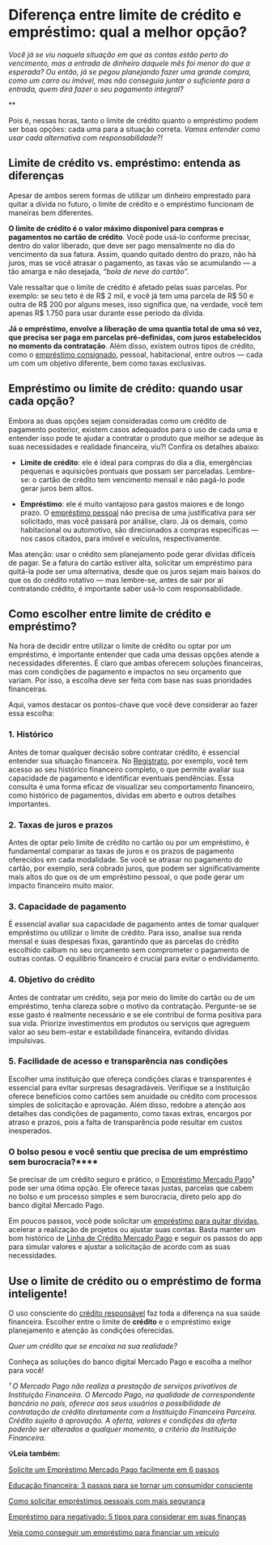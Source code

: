 # Diferença entre limite de crédito e empréstimo: qual a melhor opção?

*Você já se viu naquela situação em que as contas estão perto do vencimento, mas a entrada de dinheiro daquele mês foi menor do que a esperada? Ou então, já se pegou planejando fazer uma grande compra, como um carro ou imóvel, mas não conseguia juntar o suficiente para a entrada, quem dirá fazer o seu pagamento integral?*

**

Pois é, nessas horas, tanto o limite de crédito quanto o empréstimo podem ser boas opções: cada uma para a situação correta. *Vamos entender como usar cada alternativa com responsabilidade?!*

## **Limite de crédito vs. empréstimo: entenda as diferenças**

Apesar de ambos serem formas de utilizar um dinheiro emprestado para quitar a dívida no futuro, o limite de crédito e o empréstimo funcionam de maneiras bem diferentes.

**O limite de crédito é o valor máximo disponível para compras e pagamentos no cartão de crédito**. Você pode usá-lo conforme precisar, dentro do valor liberado, que deve ser pago mensalmente no dia do vencimento da sua fatura. Assim, quando quitado dentro do prazo, não há juros, mas se você atrasar o pagamento, as taxas vão se acumulando — a tão amarga e não desejada, *“bola de neve do cartão”.*

Vale ressaltar que o limite de crédito é afetado pelas suas parcelas. Por exemplo: se seu teto é de R$ 2 mil, e você já tem uma parcela de R$ 50 e outra de R$ 200 por alguns meses, isso significa que, na verdade, você tem apenas R$ 1.750 para usar durante esse período da dívida.

**Já o empréstimo, envolve a liberação de uma quantia total de uma só vez, que precisa ser paga em parcelas pré-definidas, com juros estabelecidos no momento da contratação**. Além disso, existem outros tipos de crédito, como o [empréstimo consignado](https://meubolso.mercadopago.com.br/emprestimo-consignado), pessoal, habitacional, entre outros — cada um com um objetivo diferente, bem como taxas exclusivas.

## **Empréstimo ou limite de crédito: quando usar cada opção?**

Embora as duas opções sejam consideradas como um crédito de pagamento posterior, existem casos adequados para o uso de cada uma e entender isso pode te ajudar a contratar o produto que melhor se adeque às suas necessidades e realidade financeira, viu?! Confira os detalhes abaixo:

- **Limite de crédito**: ele é ideal para compras do dia a dia, emergências pequenas e aquisições pontuais que possam ser parceladas. Lembre-se: o cartão de crédito tem vencimento mensal e não pagá-lo pode gerar juros bem altos.

- **Empréstimo**: ele é muito vantajoso para gastos maiores e de longo prazo. O [empréstimo pessoal](https://meubolso.mercadopago.com.br/diferenca-emprestimo-pessoal-e-consignado) não precisa de uma justificativa para ser solicitado, mas você passará por análise, claro. Já os demais, como habitacional ou automotivo, são direcionados a compras específicas — nos casos citados, para imóvel e veículos, respectivamente. 

Mas atenção: usar o crédito sem planejamento pode gerar dívidas difíceis de pagar. Se a fatura do cartão estiver alta, solicitar um empréstimo para quitá-la pode ser uma alternativa, desde que os juros sejam mais baixos do que os do crédito rotativo — mas lembre-se, antes de sair por aí contratando crédito, é importante saber usá-lo com responsabilidade.

## **Como escolher entre limite de crédito e empréstimo?**

Na hora de decidir entre utilizar o limite de crédito ou optar por um empréstimo, é importante entender que cada uma dessas opções atende a necessidades diferentes. É claro que ambas oferecem soluções financeiras, mas com condições de pagamento e impactos no seu orçamento que variam. Por isso, a escolha deve ser feita com base nas suas prioridades financeiras.

Aqui, vamos destacar os pontos-chave que você deve considerar ao fazer essa escolha:

### **1. Histórico**

Antes de tomar qualquer decisão sobre contratar crédito, é essencial entender sua situação financeira. No [Registrato](https://meubolso.mercadopago.com.br/tirar-o-nome-do-registrato), por exemplo, você tem acesso ao seu histórico financeiro completo, o que permite avaliar sua capacidade de pagamento e identificar eventuais pendências. Essa consulta é uma forma eficaz de visualizar seu comportamento financeiro, como histórico de pagamentos, dívidas em aberto e outros detalhes importantes.

### **2. Taxas de juros e prazos**

Antes de optar pelo limite de crédito no cartão ou por um empréstimo, é fundamental comparar as taxas de juros e os prazos de pagamento oferecidos em cada modalidade. Se você se atrasar no pagamento do cartão, por exemplo, será cobrado juros, que podem ser significativamente mais altos do que os de um empréstimo pessoal, o que pode gerar um impacto financeiro muito maior.

### **3. Capacidade de pagamento**

É essencial avaliar sua capacidade de pagamento antes de tomar qualquer empréstimo ou utilizar o limite de crédito. Para isso, analise sua renda mensal e suas despesas fixas, garantindo que as parcelas do crédito escolhido caibam no seu orçamento sem comprometer o pagamento de outras contas. O equilíbrio financeiro é crucial para evitar o endividamento.

### **4. Objetivo do crédito**

Antes de contratar um crédito, seja por meio do limite do cartão ou de um empréstimo, tenha clareza sobre o motivo da contratação. Pergunte-se se esse gasto é realmente necessário e se ele contribui de forma positiva para sua vida. Priorize investimentos em produtos ou serviços que agreguem valor ao seu bem-estar e estabilidade financeira, evitando dívidas impulsivas.

### **5. Facilidade de acesso e transparência nas condições**

Escolher uma instituição que ofereça condições claras e transparentes é essencial para evitar surpresas desagradáveis. Verifique se a instituição oferece benefícios como cartões sem anuidade ou crédito com processos simples de solicitação e aprovação. Além disso, redobre a atenção aos detalhes das condições de pagamento, como taxas extras, encargos por atraso e prazos, pois a falta de transparência pode resultar em custos inesperados.

### O bolso pesou e você sentiu que precisa de um empréstimo sem burocracia?****

Se precisar de um crédito seguro e prático, o [Empréstimo Mercado Pago](https://meubolso.mercadopago.com.br/emprestimo-mercado-pago-tudo-que-voce-precisa-saber)**¹** pode ser uma ótima opção. Ele oferece taxas justas, parcelas que cabem no bolso e um processo simples e sem burocracia, direto pelo app do banco digital Mercado Pago.

Em poucos passos, você pode solicitar um [empréstimo para quitar dívidas](https://meubolso.mercadopago.com.br/emprestimo-para-quitar-dividas-mercado-pago), acelerar a realização de projetos ou ajustar suas contas. Basta manter um bom histórico de [Linha de Crédito Mercado Pago](https://meubolso.mercadopago.com.br/linha-de-credito-mercado-pago-compre-parcelado-sem-cartao) e seguir os passos do app para simular valores e ajustar a solicitação de acordo com as suas necessidades.

## **Use o limite de crédito ou o empréstimo de forma inteligente!**

O uso consciente do [crédito responsável](https://meubolso.mercadopago.com.br/credito-responsavel-para-bem-estar-financeiro) faz toda a diferença na sua saúde financeira. Escolher entre o limite de **crédito** e o empréstimo exige planejamento e atenção às condições oferecidas.

*Quer um crédito que se encaixa na sua realidade?*

Conheça as soluções do banco digital Mercado Pago e escolha a melhor para você!

*¹ O Mercado Pago não realiza a prestação de serviços privativos de Instituição Financeira. O Mercado Pago, na qualidade de correspondente bancário no país, oferece aos seus usuários a possibilidade de contratação de crédito diretamente com a Instituição Financeira Parceira. Crédito sujeito à aprovação. A oferta, valores e condições da oferta poderão ser alterados a qualquer momento, a critério da Instituição Financeira.*

**💡Leia também:**

[Solicite um Empréstimo Mercado Pago facilmente em 6 passos](https://meubolso.mercadopago.com.br/passo-a-passo-emprestimo-mercado-pago)

[Educação financeira: 3 passos para se tornar um consumidor consciente](https://meubolso.mercadopago.com.br/educacao-financeira-como-se-tornar-consumidor-consciente)

[Como solicitar empréstimos pessoais com mais segurança](https://meubolso.mercadopago.com.br/emprestimos-pessoais)

[Empréstimo para negativado: 5 tipos para considerar em suas finanças](https://meubolso.mercadopago.com.br/tipo-de-emprestimo-para-negativado)

[Veja como conseguir um empréstimo para financiar um veículo](https://meubolso.mercadopago.com.br/emprestimo-para-financiar-um-veiculo)